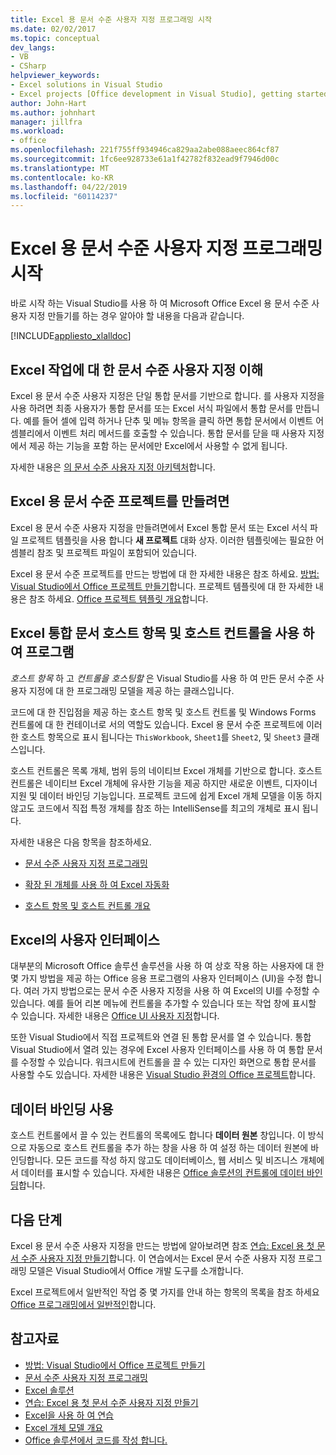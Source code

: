 ```yaml
---
title: Excel 용 문서 수준 사용자 지정 프로그래밍 시작
ms.date: 02/02/2017
ms.topic: conceptual
dev_langs:
- VB
- CSharp
helpviewer_keywords:
- Excel solutions in Visual Studio
- Excel projects [Office development in Visual Studio], getting started
author: John-Hart
ms.author: johnhart
manager: jillfra
ms.workload:
- office
ms.openlocfilehash: 221f755ff934946ca829aa2abe088aeec864cf87
ms.sourcegitcommit: 1fc6ee928733e61a1f42782f832ead9f7946d00c
ms.translationtype: MT
ms.contentlocale: ko-KR
ms.lasthandoff: 04/22/2019
ms.locfileid: "60114237"
---
```

# <a name="get-started-programming-document-level-customizations-for-excel"></a>Excel 용 문서 수준 사용자 지정 프로그래밍 시작
  바로 시작 하는 Visual Studio를 사용 하 여 Microsoft Office Excel 용 문서 수준 사용자 지정 만들기를 하는 경우 알아야 할 내용을 다음과 같습니다.

 [!INCLUDE[appliesto_xlalldoc](../vsto/includes/appliesto-xlalldoc-md.md)]

## <a name="understand-how-document-level-customizations-for-excel-work"></a>Excel 작업에 대 한 문서 수준 사용자 지정 이해
 Excel 용 문서 수준 사용자 지정은 단일 통합 문서를 기반으로 합니다. 를 사용자 지정을 사용 하려면 최종 사용자가 통합 문서를 또는 Excel 서식 파일에서 통합 문서를 만듭니다. 예를 들어 셀에 입력 하거나 단추 및 메뉴 항목을 클릭 하면 통합 문서에서 이벤트 어셈블리에서 이벤트 처리 메서드를 호출할 수 있습니다. 통합 문서를 닫을 때 사용자 지정에서 제공 하는 기능을 포함 하는 문서에만 Excel에서 사용할 수 없게 됩니다.

 자세한 내용은 [의 문서 수준 사용자 지정 아키텍처](../vsto/architecture-of-document-level-customizations.md)합니다.

## <a name="create-document-level-projects-for-excel"></a>Excel 용 문서 수준 프로젝트를 만들려면
 Excel 용 문서 수준 사용자 지정을 만들려면에서 Excel 통합 문서 또는 Excel 서식 파일 프로젝트 템플릿을 사용 합니다 **새 프로젝트** 대화 상자. 이러한 템플릿에는 필요한 어셈블리 참조 및 프로젝트 파일이 포함되어 있습니다.

 Excel 용 문서 수준 프로젝트를 만드는 방법에 대 한 자세한 내용은 참조 하세요. [방법: Visual Studio에서 Office 프로젝트 만들기](../vsto/how-to-create-office-projects-in-visual-studio.md)합니다. 프로젝트 템플릿에 대 한 자세한 내용은 참조 하세요. [Office 프로젝트 템플릿 개요](../vsto/office-project-templates-overview.md)합니다.

## <a name="program-excel-workbooks-by-using-host-items-and-host-controls"></a>Excel 통합 문서 호스트 항목 및 호스트 컨트롤을 사용 하 여 프로그램
 *호스트 항목* 하 고 *컨트롤을 호스팅할* 은 Visual Studio를 사용 하 여 만든 문서 수준 사용자 지정에 대 한 프로그래밍 모델을 제공 하는 클래스입니다.

 코드에 대 한 진입점을 제공 하는 호스트 항목 및 호스트 컨트롤 및 Windows Forms 컨트롤에 대 한 컨테이너로 서의 역할도 있습니다. Excel 용 문서 수준 프로젝트에 이러한 호스트 항목으로 표시 됩니다는 `ThisWorkbook`, `Sheet1`를 `Sheet2`, 및 `Sheet3` 클래스입니다.

 호스트 컨트롤은 목록 개체, 범위 등의 네이티브 Excel 개체를 기반으로 합니다. 호스트 컨트롤은 네이티브 Excel 개체에 유사한 기능을 제공 하지만 새로운 이벤트, 디자이너 지원 및 데이터 바인딩 기능입니다. 프로젝트 코드에 쉽게 Excel 개체 모델을 이동 하지 않고도 코드에서 직접 특정 개체를 참조 하는 IntelliSense를 최고의 개체로 표시 됩니다.

 자세한 내용은 다음 항목을 참조하세요.

- [문서 수준 사용자 지정 프로그래밍](../vsto/programming-document-level-customizations.md)

- [확장 된 개체를 사용 하 여 Excel 자동화](../vsto/automating-excel-by-using-extended-objects.md)

- [호스트 항목 및 호스트 컨트롤 개요](../vsto/host-items-and-host-controls-overview.md)

## <a name="customize-the-user-interface-of-excel"></a>Excel의 사용자 인터페이스
 대부분의 Microsoft Office 솔루션 솔루션을 사용 하 여 상호 작용 하는 사용자에 대 한 몇 가지 방법을 제공 하는 Office 응용 프로그램의 사용자 인터페이스 (UI)을 수정 합니다. 여러 가지 방법으로는 문서 수준 사용자 지정을 사용 하 여 Excel의 UI를 수정할 수 있습니다. 예를 들어 리본 메뉴에 컨트롤을 추가할 수 있습니다 또는 작업 창에 표시할 수 있습니다. 자세한 내용은 [Office UI 사용자 지정](../vsto/office-ui-customization.md)합니다.

 또한 Visual Studio에서 직접 프로젝트와 연결 된 통합 문서를 열 수 있습니다. 통합 Visual Studio에서 열려 있는 경우에 Excel 사용자 인터페이스를 사용 하 여 통합 문서를 수정할 수 있습니다. 워크시트에 컨트롤을 끌 수 있는 디자인 화면으로 통합 문서를 사용할 수도 있습니다. 자세한 내용은 [Visual Studio 환경의 Office 프로젝트](../vsto/office-projects-in-the-visual-studio-environment.md)합니다.

## <a name="use-data-binding"></a>데이터 바인딩 사용
 호스트 컨트롤에서 끌 수 있는 컨트롤의 목록에도 합니다 **데이터 원본** 창입니다. 이 방식으로 자동으로 호스트 컨트롤을 추가 하는 창을 사용 하 여 설정 하는 데이터 원본에 바인딩합니다. 모든 코드를 작성 하지 않고도 데이터베이스, 웹 서비스 및 비즈니스 개체에서 데이터를 표시할 수 있습니다. 자세한 내용은 [Office 솔루션의 컨트롤에 데이터 바인딩](../vsto/binding-data-to-controls-in-office-solutions.md)합니다.

## <a name="next-steps"></a>다음 단계
 Excel 용 문서 수준 사용자 지정을 만드는 방법에 알아보려면 참조 [연습: Excel 용 첫 문서 수준 사용자 지정 만들기](../vsto/walkthrough-creating-your-first-document-level-customization-for-excel.md)합니다. 이 연습에서는 Excel 문서 수준 사용자 지정 프로그래밍 모델은 Visual Studio에서 Office 개발 도구를 소개합니다.

 Excel 프로젝트에서 일반적인 작업 중 몇 가지를 안내 하는 항목의 목록을 참조 하세요 [Office 프로그래밍에서 일반적인](../vsto/common-tasks-in-office-programming.md)합니다.

## <a name="see-also"></a>참고자료
- [방법: Visual Studio에서 Office 프로젝트 만들기](../vsto/how-to-create-office-projects-in-visual-studio.md)
- [문서 수준 사용자 지정 프로그래밍](../vsto/programming-document-level-customizations.md)
- [Excel 솔루션](../vsto/excel-solutions.md)
- [연습: Excel 용 첫 문서 수준 사용자 지정 만들기](../vsto/walkthrough-creating-your-first-document-level-customization-for-excel.md)
- [Excel을 사용 하 여 연습](../vsto/walkthroughs-using-excel.md)
- [Excel 개체 모델 개요](../vsto/excel-object-model-overview.md)
- [Office 솔루션에서 코드를 작성 합니다.](../vsto/writing-code-in-office-solutions.md)
